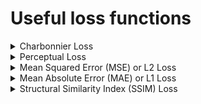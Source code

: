# Useful loss functions

<details>
<summary>Charbonnier Loss</summary>

---

**Definition:**

Charbonnier Loss, also known as the Pseudo-Huber Loss, is a smooth approximation to the L1 (absolute difference) Loss. It's less sensitive to outliers than the L2 (squared difference) Loss.

**Formula:**

$$\ \text{CharbonnierLoss(x)}=\sqrt{x^2+\epsilon^2}\ $$
​

**Where:** 

- $\ \epsilon$ is a small constant to ensure smoothness.

**Characteristics:**

- It's convex and continuously differentiable, making it suitable for optimization.
- It behaves like L1 loss for large differences and like L2 loss for small differences, combining the advantages of both.

---

</details>

<details>
<summary>Perceptual Loss</summary>

---

**Definition:**

Perceptual Loss, often referred to as feature loss or content loss, is designed to measure the perceptual difference between two images. Instead of comparing pixel values directly, it compares the feature representations of the images as extracted by a pre-trained neural network.

**Formula:**

$$\  \text{PerceptualLoss} = \frac{1}{W \times H \times C} \sum_{i=1}^{W} \sum_{j=1}^{H} \sum_{k=1}^{C} (F_{ijk}^{\text{target}} - F_{ijk}^{\text{generated}})^2 $$


**Where:**

- $\ F^{target}$ and $\ F^{generated}$ are the feature maps of the target and generated images, respectively.
- $\ W, H$ and $\ C$ are the width, height, and number of channels of the feature maps, respectively.

**Characteristics:**

- It emphasizes perceptual and structural similarity over pixel-wise accuracy.
- Often uses features from a pre-trained network (like VGG) to compute the loss.
- Particularly useful in tasks where the exact pixel values are less important than the overall perceptual quality, such as style transfer or super-resolution.

---

</details>

<details>
<summary>Mean Squared Error (MSE) or L2 Loss</summary>

---

**Definition:**

MSE Loss measures the average squared difference between the estimated high-resolution image and the ground truth. It emphasizes pixel-wise accuracy.

**Formula:**

$$\ \text{MSE} = \frac{1}{N} \sum_{i=1}^N(y_i−\hat{y}_i)^2 $$

**Where:**

- $\ y_i$ is the pixel value of the ground truth image.
- $\ \hat{y}_i$ is the pixel value of the estimated image.
- $\ N$ is the total number of pixels.

**Characteristics:**

- Provides pixel-wise accuracy.
- Can lead to overly smooth results due to the quadratic penalty for deviations.

---

</details>

<details>
<summary>Mean Absolute Error (MAE) or L1 Loss</summary>

---

**Definition:**

MAE Loss measures the average absolute difference between the estimated image and the ground truth. It's less sensitive to outliers compared to MSE

**Formula:**

$$\ \text{MAE} = \frac{1}{N} \sum_{i=1}^{N} |{y_i-\hat{y}_i}|$$

**Where:**

- $\ y_i$ is the pixel value of the ground truth image.
- $\ \hat{y}_i$ is the pixel value of the estimated image.
- $\ N$ is the total number of pixels.

**Characteristics:**

- Less sensitive to outliers than MSE.
- Can produce sharper results compared to MSE.

---

</details>

<details>
<summary>Structural Similarity Index (SSIM) Loss</summary>

---

**Definition:**

SSIM Loss is designed to evaluate the structural and perceptual similarity between two images, focusing on luminance, contrast, and structure.

**Formula:**

$$\ \text{SSIM} = \frac{(2\mu_x\mu_y+c_1)(2\sigma_{xy}+c_2)}{(\mu_x^2+\mu_y^2+c_1)(\sigma_x^2+\sigma_y^2+c_2)}$$

**Where:**

- $\ \mu_x$ and $\ \mu_y$ are the average of images $\ x$ and $\ y$.
- $\ \sigma_x^2$ and $\ \sigma_y^2$ are the variances of images $\ x$ and $\ y$.
- $\ \sigma_{xy}$ is the covaioance of $\ x$ and $\ y$.
- $\ c_1$ and $\ c_2$ are constants to avoid division by zero.

**Characteristics:**

- Evaluates structural and perceptual differences.
- More aligned with human visual perception compared to pixel-wise losses.

---
  
</details>
